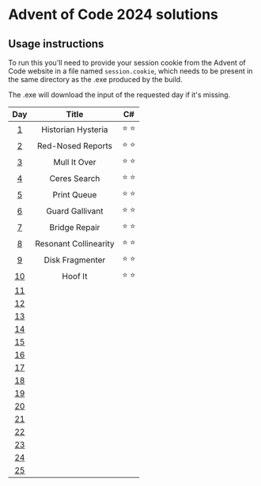 # Advent of Code 2024 solutions

## Usage instructions
To run this you'll need to provide your session cookie from the Advent of Code website in a file named `session.cookie`, which needs to be present in the same directory as the .exe produced by the build.

The .exe will download the input of the requested day if it's missing.


| Day                                        | Title                 | C#            |
|:------------------------------------------:|:---------------------:|:-------------:|
|  [1](https://adventofcode.com/2024/day/1)  | Historian Hysteria    | :star: :star: |
|  [2](https://adventofcode.com/2024/day/2)  | Red-Nosed Reports     | :star: :star: |
|  [3](https://adventofcode.com/2024/day/3)  | Mull It Over          | :star: :star: |
|  [4](https://adventofcode.com/2024/day/4)  | Ceres Search          | :star: :star: |
|  [5](https://adventofcode.com/2024/day/5)  | Print Queue           | :star: :star: |
|  [6](https://adventofcode.com/2024/day/6)  | Guard Gallivant       | :star: :star: |
|  [7](https://adventofcode.com/2024/day/7)  | Bridge Repair         | :star: :star: |
|  [8](https://adventofcode.com/2024/day/8)  | Resonant Collinearity | :star: :star: |
|  [9](https://adventofcode.com/2024/day/9)  | Disk Fragmenter       | :star: :star: |
| [10](https://adventofcode.com/2024/day/10) | Hoof It               | :star: :star: |
| [11](https://adventofcode.com/2024/day/11) |                       |               |
| [12](https://adventofcode.com/2024/day/12) |                       |               |
| [13](https://adventofcode.com/2024/day/13) |                       |               |
| [14](https://adventofcode.com/2024/day/14) |                       |               |
| [15](https://adventofcode.com/2024/day/15) |                       |               |
| [16](https://adventofcode.com/2024/day/16) |                       |               |
| [17](https://adventofcode.com/2024/day/17) |                       |               |
| [18](https://adventofcode.com/2024/day/18) |                       |               |
| [19](https://adventofcode.com/2024/day/19) |                       |               |
| [20](https://adventofcode.com/2024/day/20) |                       |               |
| [21](https://adventofcode.com/2024/day/21) |                       |               |
| [22](https://adventofcode.com/2024/day/22) |                       |               |
| [23](https://adventofcode.com/2024/day/23) |                       |               |
| [24](https://adventofcode.com/2024/day/24) |                       |               |
| [25](https://adventofcode.com/2024/day/25) |                       |               |

